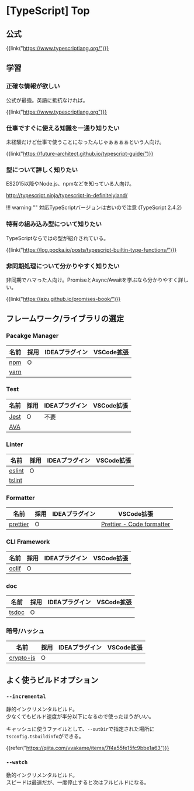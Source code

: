 # [TypeScript] Top


公式
----

{{link("https://www.typescriptlang.org/")}}


学習
----

### 正確な情報が欲しい

公式が最強。英語に抵抗なければ。

{{link("https://www.typescriptlang.org")}}

### 仕事ですぐに使える知識を一通り知りたい

未経験だけど仕事で使うことになったんじゃぁぁぁぁという人向け。

{{link("https://future-architect.github.io/typescript-guide/")}}

### 型について詳しく知りたい

ES2015以降やNode.js、npmなどを知っている人向け。

http://typescript.ninja/typescript-in-definitelyland/

!!! warning ""
    対応TypeScriptバージョンは古いので注意 (TypeScript 2.4.2)

### 特有の組み込み型について知りたい

TypeScriptならではの型が紹介されている。

{{link("https://log.pocka.io/posts/typescript-builtin-type-functions/")}}

### 非同期処理について分かりやすく知りたい

非同期でハマった人向け。PromiseとAsync/Awaitを学ぶなら分かりやすく詳しい。

{{link("https://azu.github.io/promises-book/")}}


フレームワーク/ライブラリの選定
-------------------------------

### Pacakge Manager

|  名前  | 採用 | IDEAプラグイン | VSCode拡張 |
| ------ | ---- | -------------- | ---------- |
| [npm]  | O    |                |            |
| [yarn] |      |                |            |

[npm]: https://www.npmjs.com/
[yarn]: https://yarnpkg.com/ja/


### Test

|  名前  | 採用 | IDEAプラグイン | VSCode拡張 |
| ------ | ---- | -------------- | ---------- |
| [Jest] | O    | 不要           |            |
| [AVA]  |      |                |            |

[jest]: https://jestjs.io/ja/
[ava]: https://github.com/avajs/ava


### Linter

|   名前   | 採用 | IDEAプラグイン | VSCode拡張 |
| -------- | ---- | -------------- | ---------- |
| [eslint] | O    |                |            |
| [tslint] |      |                |            |

[eslint]: https://eslint.org/
[tslint]: https://palantir.github.io/tslint/


### Formatter

|    名前    | 採用 | IDEAプラグイン |         VSCode拡張          |
| ---------- | ---- | -------------- | --------------------------- |
| [prettier] | O    |                | [Prettier - Code formatter] |

[prettier]: https://prettier.io/
[Prettier - Code formatter]: https://marketplace.visualstudio.com/items?itemName=esbenp.prettier-vscode


### CLI Framework

|  名前   | 採用 | IDEAプラグイン | VSCode拡張 |
| ------- | ---- | -------------- | ---------- |
| [oclif] | O    |                |            |

[oclif]: https://oclif.io/docs/introduction


### doc

|  名前   | 採用 | IDEAプラグイン | VSCode拡張 |
| ------- | ---- | -------------- | ---------- |
| [tsdoc] | O    |                |            |

[tsdoc]: https://github.com/microsoft/tsdoc

### 暗号/ハッシュ

|    名前     | 採用 | IDEAプラグイン | VSCode拡張 |
| ----------- | ---- | -------------- | ---------- |
| [crypto-js] | O    |                |            |

[crypto-js]: https://github.com/brix/crypto-js


よく使うビルドオプション
------------------------

### `--incremental`

静的インクリメンタルビルド。  
少なくてもビルド速度が半分以下になるので使ったほうがいい。

キャッシュに使うファイルとして、`--outDir`で指定された場所に`tsconfig.tsbuildinfo`ができる。

{{refer("https://qiita.com/vvakame/items/7f4a55fe15fc9bbe1a63")}}

### `--watch`

動的インクリメンタルビルド。  
スピードは最速だが、一度停止すると次はフルビルドになる。

